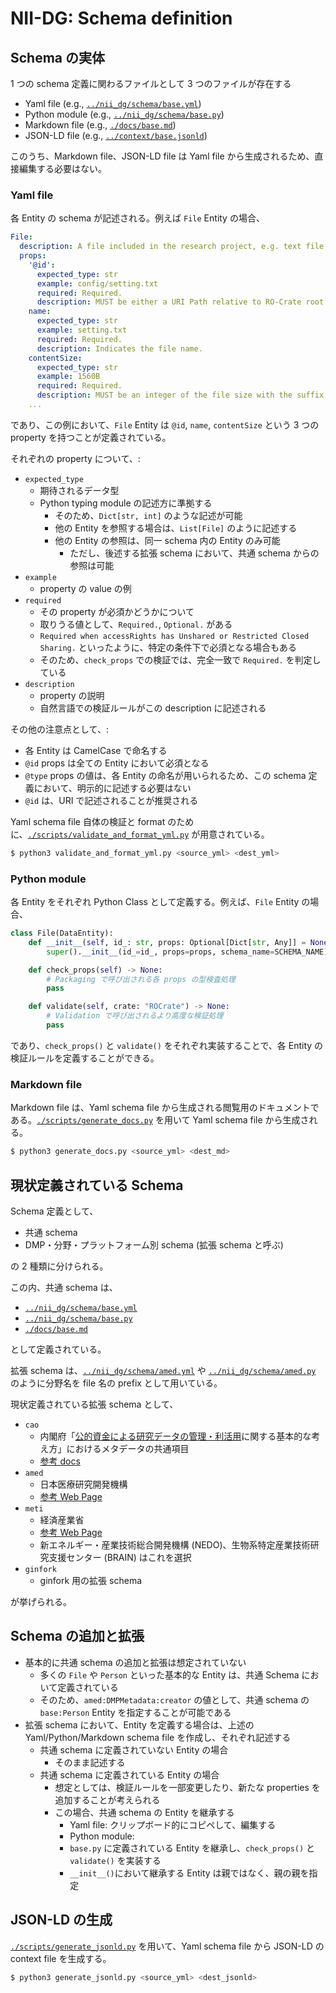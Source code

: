 # NII-DG: Schema definition

## Schema の実体

1 つの schema 定義に関わるファイルとして 3 つのファイルが存在する

- Yaml file (e.g., [`../nii_dg/schema/base.yml`](../nii_dg/schema/base.yml))
- Python module (e.g., [`../nii_dg/schema/base.py`](../nii_dg/schema/base.py))
- Markdown file (e.g., [`./docs/base.md`](./docs/base.md))
- JSON-LD file (e.g., [`../context/base.jsonld`](../context/base.jsonld))

このうち、Markdown file、JSON-LD file は Yaml file から生成されるため、直接編集する必要はない。

### Yaml file

各 Entity の schema が記述される。例えば `File` Entity の場合、

```yaml
File:
  description: A file included in the research project, e.g. text file, script file and images.
  props:
    '@id':
      expected_type: str
      example: config/setting.txt
      required: Required.
      description: MUST be either a URI Path relative to RO-Crate root or an absolute URI from which is downloadable. When the file is from outside the repository, @id SHOULD be directly downloadable by a simple retrieval (e.g., HTTP GET), permitting redirections and HTTP/HTTPS authentication. RO-Crate itself (ro-crate-metadata.json) is excluded.
    name:
      expected_type: str
      example: setting.txt
      required: Required.
      description: Indicates the file name.
    contentSize:
      expected_type: str
      example: 1560B
      required: Required.
      description: MUST be an integer of the file size with the suffix `B` as a unit, bytes. If necessary, you can also use "KB", "MB", "GB", "TB" and "PB" as a unit.
    ...
```

であり、この例において、`File` Entity は `@id`, `name`, `contentSize` という 3 つの property を持つことが定義されている。

それぞれの property について、:

- `expected_type`
  - 期待されるデータ型
  - Python typing module の記述方に準拠する
    - そのため、`Dict[str, int]` のような記述が可能
    - 他の Entity を参照する場合は、`List[File]` のように記述する
    - 他の Entity の参照は、同一 schema 内の Entity のみ可能
      - ただし、後述する拡張 schema において、共通 schema からの参照は可能
- `example`
  - property の value の例
- `required`
  - その property が必須かどうかについて
  - 取りうる値として、`Required.`, `Optional.` がある
  - `Required when accessRights has Unshared or Restricted Closed Sharing.` といったように、特定の条件下で必須となる場合もある
  - そのため、`check_props` での検証では、完全一致で `Required.` を判定している
- `description`
  - property の説明
  - 自然言語での検証ルールがこの description に記述される

その他の注意点として、:

- 各 Entity は CamelCase で命名する
- `@id` props は全ての Entity において必須となる
- `@type` props の値は、各 Entity の命名が用いられるため、この schema 定義において、明示的に記述する必要はない
- `@id` は、URI で記述されることが推奨される

Yaml schema file 自体の検証と format のために、[`./scripts/validate_and_format_yml.py`](./scripts/validate_and_format_yml.py) が用意されている。

```bash
$ python3 validate_and_format_yml.py <source_yml> <dest_yml>
```

### Python module

各 Entity をそれぞれ Python Class として定義する。例えば、`File` Entity の場合、

```python
class File(DataEntity):
    def __init__(self, id_: str, props: Optional[Dict[str, Any]] = None):
        super().__init__(id_=id_, props=props, schema_name=SCHEMA_NAME)

    def check_props(self) -> None:
        # Packaging で呼び出される各 props の型検査処理
        pass

    def validate(self, crate: "ROCrate") -> None:
        # Validation で呼び出されるより高度な検証処理
        pass
```

であり、`check_props()` と `validate()` をそれぞれ実装することで、各 Entity の検証ルールを定義することができる。

### Markdown file

Markdown file は、Yaml schema file から生成される閲覧用のドキュメントである。[`./scripts/generate_docs.py`](./scripts/generate_docs.py) を用いて Yaml schema file から生成される。

```bash
$ python3 generate_docs.py <source_yml> <dest_md>
```

## 現状定義されている Schema

Schema 定義として、

- 共通 schema
- DMP・分野・プラットフォーム別 schema (拡張 schema と呼ぶ)

の 2 種類に分けられる。

この内、共通 schema は、

- [`../nii_dg/schema/base.yml`](../nii_dg/schema/base.yml)
- [`../nii_dg/schema/base.py`](../nii_dg/schema/base.py)
- [`./docs/base.md`](./docs/base.md)

として定義されている。

拡張 schema は、[`../nii_dg/schema/amed.yml`](../nii_dg/schema/amed.yml) や [`../nii_dg/schema/amed.py`](../nii_dg/schema/amed.py) のように分野名を file 名の prefix として用いている。

現状定義されている拡張 schema として、

- `cao`
  - 内閣府「[公的資金による研究データの管理・利活用](https://www8.cao.go.jp/cstp/kenkyudx.html)に関する基本的な考え方」におけるメタデータの共通項目
  - [参考 docs](https://www8.cao.go.jp/cstp/common_metadata_elements.pdf)
- `amed`
  - 日本医療研究開発機構
  - [参考 Web Page](https://www.amed.go.jp/koubo/datamanagement.html)
- `meti`
  - 経済産業省
  - [参考 Web Page](https://www.meti.go.jp/policy/innovation_policy/datamanagement.html)
  - 新エネルギー・産業技術総合開発機構 (NEDO)、生物系特定産業技術研究支援センター (BRAIN) はこれを選択
- `ginfork`
  - ginfork 用の拡張 schema

が挙げられる。

## Schema の追加と拡張

- 基本的に共通 schema の追加と拡張は想定されていない
  - 多くの `File` や `Person` といった基本的な Entity は、共通 Schema において定義されている
  - そのため、`amed:DMPMetadata:creator` の値として、共通 schema の `base:Person` Entity を指定することが可能である
- 拡張 schema において、Entity を定義する場合は、上述の Yaml/Python/Markdown schema file を作成し、それぞれ記述する
  - 共通 schema に定義されていない Entity の場合
    - そのまま記述する
  - 共通 schema に定義されている Entity の場合
    - 想定としては、検証ルールを一部変更したり、新たな properties を追加することが考えられる
    - この場合、共通 schema の Entity を継承する
      - Yaml file: クリップボード的にコピペして、編集する
      - Python module:
      - `base.py` に定義されている Entity を継承し、`check_props()` と `validate()` を実装する
      - `__init__()`において継承する Entity は親ではなく、親の親を指定

## JSON-LD の生成

[`./scripts/generate_jsonld.py`](./scripts/generate_jsonld.py) を用いて、Yaml schema file から JSON-LD の context file を生成する。

```bash
$ python3 generate_jsonld.py <source_yml> <dest_jsonld>
```
